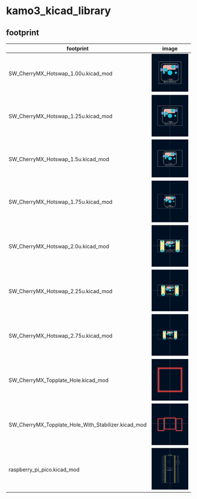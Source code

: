 # kamo3_kicad_library

## footprint

| footprint | image |
| ----| ---- |
| SW_CherryMX_Hotswap_1.00u.kicad_mod | ![SW_CherryMX_Hotswap_1.00u](./pic/SW_CherryMX_Hotswap_1.00u.png) |
| SW_CherryMX_Hotswap_1.25u.kicad_mod | ![SW_CherryMX_Hotswap_1.25u](./pic/SW_CherryMX_Hotswap_1.25u.png) |
| SW_CherryMX_Hotswap_1.5u.kicad_mod | ![SW_CherryMX_Hotswap_1.50u](./pic/SW_CherryMX_Hotswap_1.50u.png) |
| SW_CherryMX_Hotswap_1.75u.kicad_mod | ![SW_CherryMX_Hotswap_1.75u](./pic/SW_CherryMX_Hotswap_1.75u.png) |
| SW_CherryMX_Hotswap_2.0u.kicad_mod | ![SW_CherryMX_Hotswap_2.00u](./pic/SW_CherryMX_Hotswap_2.00u.png) |
| SW_CherryMX_Hotswap_2.25u.kicad_mod | ![SW_CherryMX_Hotswap_2.25u](./pic/SW_CherryMX_Hotswap_2.25u.png) |
| SW_CherryMX_Hotswap_2.75u.kicad_mod | ![SW_CherryMX_Hotswap_2.75u](./pic/SW_CherryMX_Hotswap_2.75u.png) |
| SW_CherryMX_Topplate_Hole.kicad_mod | ![SW_CherryMX_Topplate_Hole](./pic/SW_CherryMX_Topplate_Hole.png) |
| SW_CherryMX_Topplate_Hole_With_Stabilizer.kicad_mod | ![SW_CherryMX_Topplate_Hole_With_Stabilizer](./pic/SW_CherryMX_Topplate_Hole_With_Stabilizer.png) |
| raspberry_pi_pico.kicad_mod | ![raspberry_pi_pico](./pic/raspberry_pi_pico.png) |